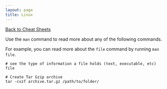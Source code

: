 ```yaml
---
layout: page
title: Linux
---
```

[Back to Cheat Sheets](/cheat-sheets/)

Use the `man` command to read more about any of the following commands.

For example, you can read more about the `file` command by running `man file`.


``` shell
# see the type of information a file holds (text, executable, etc)
file

# Create Tar Gzip archive
tar -cvzf archive.tar.gz /path/to/folder/
```
